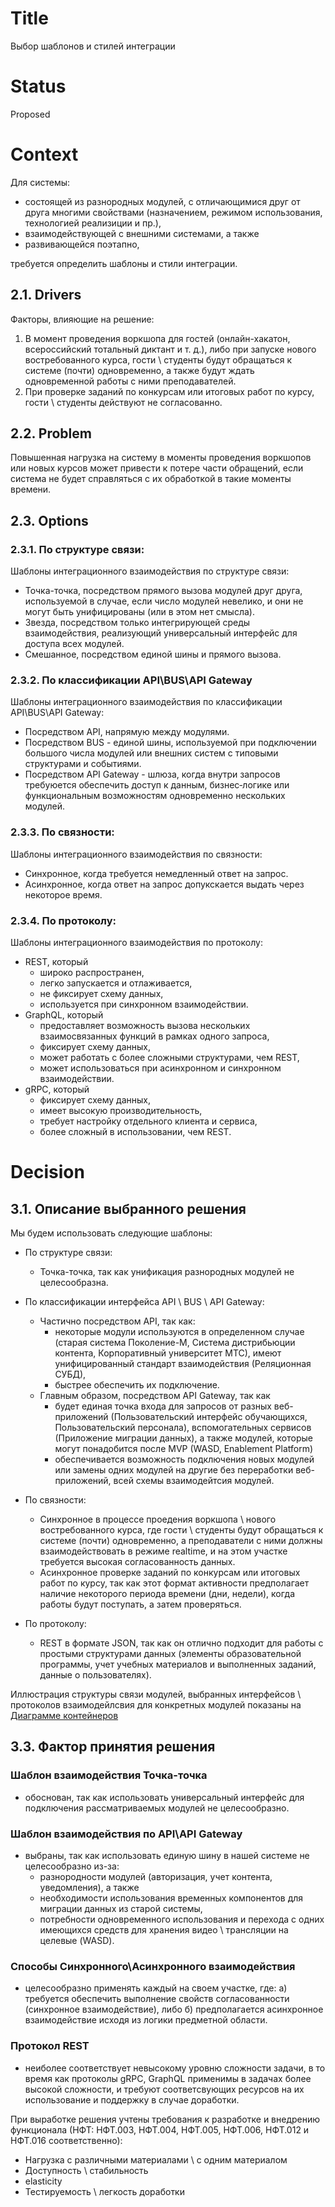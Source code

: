 # Title
Выбор шаблонов и стилей интеграции

# Status
Proposed

# Context
Для системы:
-  состоящей из разнородных модулей, с отличающимися друг от друга многими свойствами (назначением, режимом использования, технологией реализиции и пр.),
-  взаимодействующей с внешними системами, а также
-  развивающейся поэтапно,

требуется определить шаблоны и стили интеграции.

## 2.1. Drivers
Факторы, влияющие на решение:
1. В момент проведения воркшопа для гостей (онлайн-хакатон, всероссийский тотальный диктант и т. д.), либо при запуске нового востребованного курса, гости \ студенты будут обращаться к системе (почти) одновременно, а также будут ждать одновременной работы с ними преподавателей.
2. При проверке заданий по конкурсам или итоговых работ по курсу, гости \ студенты действуют не согласованно.

## 2.2. Problem
Повышенная нагрузка на систему в моменты проведения воркшопов или новых курсов может привести к потере части обращений, если система не будет справляться с их обработкой в такие моменты времени.

## 2.3. Options
### 2.3.1. По структуре связи:
Шаблоны интеграционного взаимодействия по структуре связи:
- Точка-точка, посредством прямого вызова модулей друг друга, используемой в случае, если число модулей невелико, и они не могут быть унифицированы (или в этом нет смысла).
- Звезда, посредством только интегрирующей среды взаимодействия, реализующий универсальный интерфейс для доступа всех модулей.
- Смешанное, посредством единой шины и прямого вызова.

### 2.3.2. По классификации API\BUS\API Gateway
Шаблоны интеграционного взаимодействия по классификации API\BUS\API Gateway:
- Посредством API, напрямую между модулями.
- Посредством BUS - единой шины, используемой при подключении большого числа модулей или внешних систем с типовыми структурами и событиями.
- Посредством API Gateway - шлюза, когда внутри запросов требуюется обеспечить доступ к данным, бизнес‑логике или функциональным возможностям одновременно нескольких модулей.

### 2.3.3. По связности:
Шаблоны интеграционного взаимодействия по связности:
- Синхронное, когда требуется немедленный ответ на запрос.
- Асинхронное, когда ответ на запрос допукскается выдать через некоторое время.

### 2.3.4. По протоколу:
Шаблоны интеграционного взаимодействия по протоколу:
- REST, который
  - широко распространен,
  - легко запускается и отлаживается,
  - не фиксирует схему данных,
  - используется при синхронном взаимодействии.
- GraphQL, который
  - предоставляет возможность вызова нескольких взаимосвязанных функций в рамках одного запроса,
  - фиксирует схему данных,
  - может работать с более сложными структурами, чем REST,
  - может использоваться при асинхронном и синхронном взаимодействии.
- gRPC, который
  - фиксирует схему данных,
  - имеет высокую производительность,
  - требует настройку отдельного клиента и сервиса,
  - более сложный в использовании, чем REST.

# Decision
## 3.1. Описание выбранного решения 
Мы будем использовать следующие шаблоны:
- По структуре связи:
  - Точка-точка, так как унификация разнородных модулей не целесообразна.

- По классификации интерфейса API \ BUS \ API Gateway:
  - Частично посредством API, так как:
    - некоторые модули используются в определенном случае (старая система Поколение-М, Система дистрибьюции контента, Корпоративный университет МТС), имеют унифицированный стандарт взаимодействия (Реляционная СУБД),
    - быстрее обеспечить их подключение.
  - Главным образом, посредством API Gateway, так как
    - будет единая точка входа для запросов от разных веб-приложений (Пользовательский интерфейс обучающихся, Пользовательский персонала), вспомогательных сервисов (Приложение миграции данных), а также модулей, которые могут понадобится после MVP (WASD, Enablement Platform)
    - обеспечивается возможность подключения новых модулей или замены одних модулей на другие без переработки веб-приложений, всей схемы взаимодейтсия модулей.

- По связности:
  - Синхронное в процессе проедения воркшопа \ нового востребованного курса, где гости \ студенты будут обращаться к системе (почти) одновременно, а преподаватели с ними должны взаимодействовать в режиме realtime, и на этом участке требуется высокая согласованность данных.
  - Асинхронное проверке заданий по конкурсам или итоговых работ по курсу, так как этот формат активности предполагает наличие некоторого периода времени (дни, недели), когда работы будут поступать, а затем проверяться.

- По протоколу:
  - REST в формате JSON, так как он отлично подходит для работы с простыми структурами данных (элементы образовательной программы, учет учебных материалов и выполненных заданий, данные о пользователях).

Иллюстрация структуры связи модулей, выбранных интерфейсов \ протоколов взаимодейлсвия для конкретных модулей показаны на [Диаграмме контейнеров](c4/containers.md)

## 3.3. Фактор принятия решения

### Шаблон взаимодействия Точка-точка
- обоснован, так как использовать универсальный интерфейс для подключения рассматриваемых модулей не целесообразно.

### Шаблон взаимодействия по API\API Gateway
- выбраны, так как использовать единую шину в нашей системе не целесообразно из-за:
  - разнородности модулей (авторизация, учет контента, уведомления), а также
  - необходимости использования временных компонентов для миграции данных из старой системы,
  - потребности одновременного использования и перехода с одних имеющихся средств для хранения видео \ трансляции на целевые (WASD).

### Способы Синхронного\Асинхронного взаимодействия
- целесообразно применять каждый на своем участке, где: а) требуется обеспечить выполнение свойств согласованности (синхронное взаимодействие), либо б) предполагается асинхронное взаимодействие исходя из логики предметной области.

### Протокол REST
- неиболее соответствует невысокому уровню сложности задачи, в то время как протоколы gRPC, GraphQL применимы в задачах более высокой сложности, и требуют соответсвующих ресурсов на их использование и поддержку в случае доработки.

При выработке решения учтены требования к разработке и внедрению функционала (НФТ: НФТ.003, НФТ.004, НФТ.005, НФТ.006, НФТ.012 и НФТ.016 соответственно):
- Нагрузка с различными материалами \ с одним материалом
- Доступность \ стабильность
- elasticity
- Тестируемость \ легкость доработки